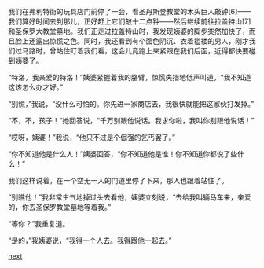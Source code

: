 
我们在弗利特街的玩具店门前停了一会，看圣丹斯登教堂的木头巨人敲钟[6]——我们算好时间去到那儿，正好赶上它们敲十二点钟——然后继续前往拉盖特山[7]和圣保罗大教堂墓地。我们正走过拉盖特山时，我发现姨婆的脚步突然加快了，而且脸上还露出惊慌之色。同时，我还看到有个面色阴沉、衣着褴褛的男人，刚才我们过马路时，曾站住盯着我们看，这会儿竟跑上来紧跟在我们后面，近得都快要碰到姨婆了。

“特洛，我亲爱的特洛！”姨婆紧握着我的胳臂，惊慌失措地低声叫道，“我不知道这该怎么办才好。”

“别慌，”我说，“没什么可怕的。你先进一家商店去，我很快就能把这家伙打发掉。”

“不，不，孩子！”她回答说，“千万别跟他说话。我求你啦，我叫你别跟他说话！”

“哎呀，姨婆！”我说，“他只不过是个倔强的乞丐罢了。”

“你不知道他是什么人！”姨婆回答，“你不知道他是谁！你不知道你都说了些什么！”

我们这样说着，在一个空无一人的门道里停了下来，那人也跟着站住了。

“别瞧他！”我非常生气地掉过头去看他，姨婆立刻说，“去给我叫辆马车来，亲爱的，你去圣保罗教堂墓地等着我。”

“等你？”我重复道。

“是的，”我姨婆说，“我得一个人去。我得跟他一起去。”

[next](page316.md)
